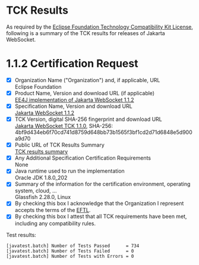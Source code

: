 TCK Results
===========

As required by the
[Eclipse Foundation Technology Compatibility Kit License](https://www.eclipse.org/legal/tck.php),
following is a summary of the TCK results for releases of Jakarta WebSocket.

# 1.1.2 Certification Request

- [x] Organization Name ("Organization") and, if applicable, URL\
  Eclipse Foundation
- [x] Product Name, Version and download URL (if applicable)\
  [EE4J implementation of Jakarta WebSocket 1.1.2](index.html)
- [x] Specification Name, Version and download URL\
   [Jakarta WebSocket 1.1.2](https://jakarta.ee/specifications/websocket/1.1/)
- [x] TCK Version, digital SHA-256 fingerprint and download URL\
  [Jakarta WebSocket TCK 1.1.0](http://download.eclipse.org/ee4j/jakartaee-tck/jakartaee8-eftl/promoted/eclipse-websocket-tck-1.1.0.zip), SHA-256: 4bf9d434eb6f70cd741d8759d648bb73b1565f3bf1cd2d71d6848e5d900a9d70
- [x] Public URL of TCK Results Summary\
  [TCK results summary](TCK-Results.md)
- [x] Any Additional Specification Certification Requirements\
  None
- [x] Java runtime used to run the implementation\
  Oracle JDK 1.8.0_202
- [x] Summary of the information for the certification environment, operating system, cloud, ...\
  Glassfish 2.28.0, Linux
- [x] By checking this box I acknowledge that the Organization I represent accepts the terms of the [EFTL](https://www.eclipse.org/legal/tck.php).
- [x] By checking this box I attest that all TCK requirements have been met, including any compatibility rules.

Test results:

```
[javatest.batch] Number of Tests Passed      = 734
[javatest.batch] Number of Tests Failed      = 0
[javatest.batch] Number of Tests with Errors = 0
```
